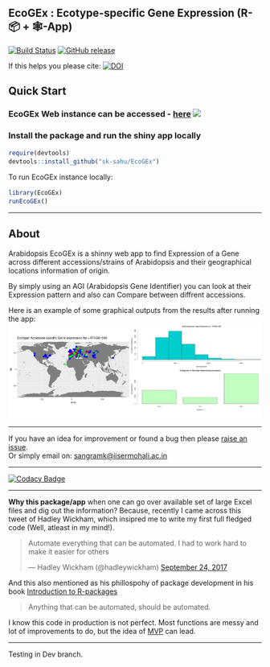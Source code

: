 ## EcoGEx : Ecotype-specific Gene Expression (R-📦 + 🕸️-App)

[![Build Status](https://img.shields.io/travis/sk-sahu/EcoGEx.svg?logo=travis)](https://travis-ci.org/sk-sahu/EcoGEx)
[![GitHub release](https://img.shields.io/github/release-pre/sk-sahu/EcoGEx.svg?logo=github&logoColor=white)](https://github.com/sk-sahu/EcoGEx/releases)

If this helps you please cite: [![DOI](https://zenodo.org/badge/171301910.svg)](https://zenodo.org/badge/latestdoi/171301910)

## Quick Start

### EcoGEx Web instance can be accessed - [here](https://sangram.shinyapps.io/EcoGEx) [![](https://img.shields.io/badge/Web_App-Active_and_Runing-Green.svg)](https://sangram.shinyapps.io/EcoGEx/)

### Install the package and run the shiny app locally
```R
require(devtools)
devtools::install_github("sk-sahu/EcoGEx")
```
To run EcoGEx instance locally:
```R
library(EcoGEx)
runEcoGEx()
```

***
## About
Arabidopsis EcoGEx is a shinny web app to find Expression of a Gene across different accessions/strains of Arabidopsis and their geographical locations information of origin.

By simply using an AGI (Arabidopsis Gene Identifier) you can look at their Expression pattern and also can Compare between diffrent accessions.

Here is an example of some graphical outputs from the results after running the app:
<img src="./inst/app/images/EcoGEx_results.png">

***
If you have an idea for improvement or found a bug then please [raise an issue](https://github.com/sk-sahu/EcoGEx/issues).  
Or simply email on: sangramk@iisermohali.ac.in

***
[![Codacy Badge](https://api.codacy.com/project/badge/Grade/d09f0b3522d74ed58661fff41610c740)](https://app.codacy.com/app/sk-sahu/EcoGEx?utm_source=github.com&utm_medium=referral&utm_content=sk-sahu/EcoGEx&utm_campaign=Badge_Grade_Dashboard)

***
**Why this package/app** when one can go over available set of large Excel files and dig out the information?
Because, recently I came across this tweet of Hadley Wickham, which insipred me to write my first full fledged code (Well, atleast in my mind!).

<blockquote class="twitter-tweet" data-conversation="none" data-lang="en"><p lang="en" dir="ltr">Automate everything that can be automated. I had to work hard to make it easier for others</p>&mdash; Hadley Wickham (@hadleywickham) <a href="https://twitter.com/hadleywickham/status/911992796441083906?ref_src=twsrc%5Etfw">September 24, 2017</a></blockquote>

And this also mentioned as his phillospohy of package development in his book [Introduction to R-packages](http://r-pkgs.had.co.nz/intro.html)
> Anything that can be automated, should be automated.

I know this code in production is not perfect. Most functions are messy and lot of improvements to do, but the idea of [MVP](https://en.wikipedia.org/wiki/Minimum_viable_product) can lead.

***

Testing in Dev branch.
